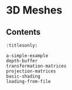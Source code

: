 3D Meshes
=========

Contents
--------

```{toctree}
:titlesonly:

a-simple-example
depth-buffer
transformation-matrices
projection-matrices
basic-shading
loading-from-file
```
